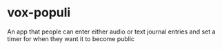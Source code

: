 # vox-populi
An app that people can enter either audio or text journal entries and set a timer for when they want it to become public
